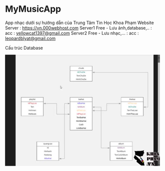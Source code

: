 # MyMusicApp
App nhạc dưới sự hướng dẫn của Trung Tâm Tin Học Khoa Phạm
Website Server : https://vn.000webhost.com
Server1 Free - Lưu ảnh,database,.. : acc : yellowcat1397@gmail.com
Server2 Free - Lưu nhạc,...        : acc : leopardblyat@gmail.com

Cấu trúc Database

![diagram](databasemusicapp.jpg)
